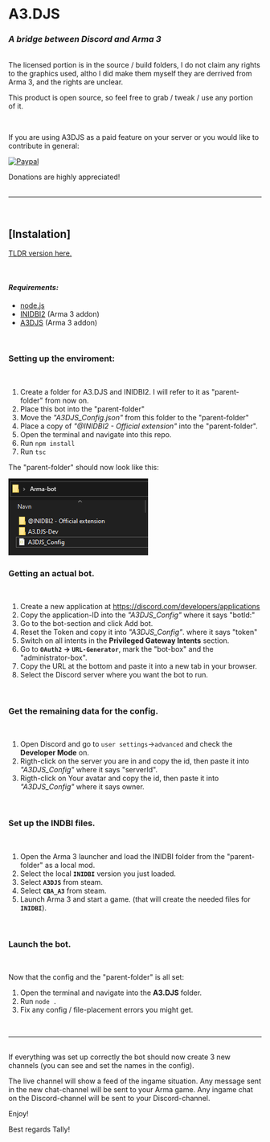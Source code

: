 # **A3.DJS**
### _A bridge between Discord and Arma 3_

<br>
The licensed portion is in the source / build folders, I do not claim any rights to the graphics used, altho I did make them myself they are derrived from Arma 3, and the rights are unclear.

<br>

This product is open source, so feel free to grab / tweak / use any portion of it.

<br>

If you are using A3DJS as a paid feature on your server or you would like to contribute  in general:


 [![Paypal](https://lh3.googleusercontent.com/vIJ7bv0rBwc3IdHaocUXloyLhJR6_vGhpwQGpXMR3ZD8dK_OnXpzPgb2FSpXnol-QipG=s80 "PaypalMe")](https://www.paypal.com/paypalme/LHartgen)

Donations are highly appreciated!
<br>
<br>
___
<br>

## **[Instalation]**

[TLDR version here.](TLDR_Guide.md)

<br>

#### _Requirements:_
* [node.js](https://nodejs.org/en/download/)
* [INIDBI2](https://steamcommunity.com/sharedfiles/filedetails/?id=1768992669&searchtext=INIDBI2) (Arma 3 addon)
* [A3DJS](https://steamcommunity.com/sharedfiles/filedetails/?id=2924824356)   (Arma 3 addon)

<br> 

### Setting up the enviroment:
<br> 

1) Create a folder for A3.DJS and  INIDBI2. 
   I will refer to it as "parent-folder" from now on.
2) Place this bot into the "parent-folder"
3) Move the  _"A3DJS_Config.json"_ from this folder to the "parent-folder"
4) Place a copy of *"@INIDBI2 - Official extension"* into the "parent-folder".
5) Open the terminal and navigate into this repo.
6) Run `npm install`
7) Run `tsc`

The "parent-folder" should now look like this:

![Alt text](gitReadMe/Folder-example.png)
<br> 

### Getting an actual bot.
<br> 

1) Create a new application at https://discord.com/developers/applications
2) Copy the application-ID into the _"A3DJS_Config"_ where it says "botId:"
3) Go to the bot-section and click Add bot.
4) Reset the Token and copy it into _"A3DJS_Config"_. where it says "token"
5) Switch on all intents in the **Privileged Gateway Intents** section.
6) Go to **`OAuth2` -> `URL-Generator`**, mark the "bot-box" and the "administrator-box".
7) Copy the URL at the bottom and paste it into a new tab in your browser.
8) Select the Discord server where you want the bot to run.

<br> 

### Get the remaining data for the config.
<br> 

1) Open Discord and go to `user settings`->`advanced` and check the **Developer Mode** on.
2) Rigth-click on the server you are in and copy the id, then paste it into _"A3DJS_Config"_ where it says "serverId".
3) Rigth-click on Your avatar and copy the id, then paste it into _"A3DJS_Config"_ where it says owner.


<br> 

### Set up the INDBI files.
<br> 

1) Open the Arma 3 launcher and load the INIDBI folder from the "parent-folder" as a local mod.
2) Select the local **`INIDBI`** version you just loaded.
2) Select **`A3DJS`** from steam.
3) Select **`CBA_A3`** from steam.
4) Launch Arma 3 and start a game. (that will create the needed files for **`INIDBI`**).

<br> 

### Launch the bot.
<br> 

Now that the config and the "parent-folder" is all set:

1) Open the terminal and navigate into the **A3.DJS** folder.
2) Run `node .`
3) Fix any config / file-placement errors you might get.

<br> 

---

<br> 
If everything was set up correctly the bot should now create 3 new channels (you can see and set the names in the config).

The live channel will show a feed of the ingame situation.
Any message sent in the new chat-channel will be sent to your Arma game.
Any ingame chat on the Discord-channel will be sent to your Discord-channel.

Enjoy!


Best regards Tally!
